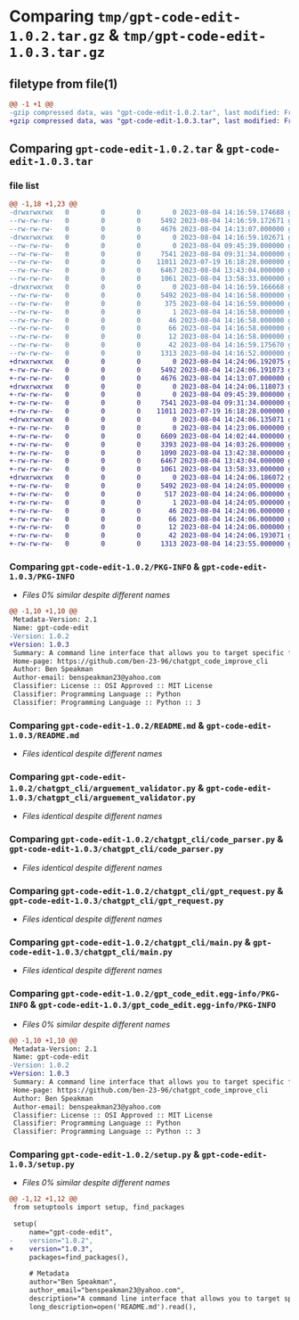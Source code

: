 # Comparing `tmp/gpt-code-edit-1.0.2.tar.gz` & `tmp/gpt-code-edit-1.0.3.tar.gz`

## filetype from file(1)

```diff
@@ -1 +1 @@
-gzip compressed data, was "gpt-code-edit-1.0.2.tar", last modified: Fri Aug  4 14:16:59 2023, max compression
+gzip compressed data, was "gpt-code-edit-1.0.3.tar", last modified: Fri Aug  4 14:24:06 2023, max compression
```

## Comparing `gpt-code-edit-1.0.2.tar` & `gpt-code-edit-1.0.3.tar`

### file list

```diff
@@ -1,18 +1,23 @@
-drwxrwxrwx   0        0        0        0 2023-08-04 14:16:59.174688 gpt-code-edit-1.0.2/
--rw-rw-rw-   0        0        0     5492 2023-08-04 14:16:59.172671 gpt-code-edit-1.0.2/PKG-INFO
--rw-rw-rw-   0        0        0     4676 2023-08-04 14:13:07.000000 gpt-code-edit-1.0.2/README.md
-drwxrwxrwx   0        0        0        0 2023-08-04 14:16:59.102671 gpt-code-edit-1.0.2/chatgpt_cli/
--rw-rw-rw-   0        0        0        0 2023-08-04 09:45:39.000000 gpt-code-edit-1.0.2/chatgpt_cli/__init__.py
--rw-rw-rw-   0        0        0     7541 2023-08-04 09:31:34.000000 gpt-code-edit-1.0.2/chatgpt_cli/arguement_validator.py
--rw-rw-rw-   0        0        0    11011 2023-07-19 16:18:28.000000 gpt-code-edit-1.0.2/chatgpt_cli/code_parser.py
--rw-rw-rw-   0        0        0     6467 2023-08-04 13:43:04.000000 gpt-code-edit-1.0.2/chatgpt_cli/gpt_request.py
--rw-rw-rw-   0        0        0     1061 2023-08-04 13:58:33.000000 gpt-code-edit-1.0.2/chatgpt_cli/main.py
-drwxrwxrwx   0        0        0        0 2023-08-04 14:16:59.166668 gpt-code-edit-1.0.2/gpt_code_edit.egg-info/
--rw-rw-rw-   0        0        0     5492 2023-08-04 14:16:58.000000 gpt-code-edit-1.0.2/gpt_code_edit.egg-info/PKG-INFO
--rw-rw-rw-   0        0        0      375 2023-08-04 14:16:59.000000 gpt-code-edit-1.0.2/gpt_code_edit.egg-info/SOURCES.txt
--rw-rw-rw-   0        0        0        1 2023-08-04 14:16:58.000000 gpt-code-edit-1.0.2/gpt_code_edit.egg-info/dependency_links.txt
--rw-rw-rw-   0        0        0       46 2023-08-04 14:16:58.000000 gpt-code-edit-1.0.2/gpt_code_edit.egg-info/entry_points.txt
--rw-rw-rw-   0        0        0       66 2023-08-04 14:16:58.000000 gpt-code-edit-1.0.2/gpt_code_edit.egg-info/requires.txt
--rw-rw-rw-   0        0        0       12 2023-08-04 14:16:58.000000 gpt-code-edit-1.0.2/gpt_code_edit.egg-info/top_level.txt
--rw-rw-rw-   0        0        0       42 2023-08-04 14:16:59.175670 gpt-code-edit-1.0.2/setup.cfg
--rw-rw-rw-   0        0        0     1313 2023-08-04 14:16:52.000000 gpt-code-edit-1.0.2/setup.py
+drwxrwxrwx   0        0        0        0 2023-08-04 14:24:06.192075 gpt-code-edit-1.0.3/
+-rw-rw-rw-   0        0        0     5492 2023-08-04 14:24:06.191073 gpt-code-edit-1.0.3/PKG-INFO
+-rw-rw-rw-   0        0        0     4676 2023-08-04 14:13:07.000000 gpt-code-edit-1.0.3/README.md
+drwxrwxrwx   0        0        0        0 2023-08-04 14:24:06.118073 gpt-code-edit-1.0.3/chatgpt_cli/
+-rw-rw-rw-   0        0        0        0 2023-08-04 09:45:39.000000 gpt-code-edit-1.0.3/chatgpt_cli/__init__.py
+-rw-rw-rw-   0        0        0     7541 2023-08-04 09:31:34.000000 gpt-code-edit-1.0.3/chatgpt_cli/arguement_validator.py
+-rw-rw-rw-   0        0        0    11011 2023-07-19 16:18:28.000000 gpt-code-edit-1.0.3/chatgpt_cli/code_parser.py
+drwxrwxrwx   0        0        0        0 2023-08-04 14:24:06.135071 gpt-code-edit-1.0.3/chatgpt_cli/commands/
+-rw-rw-rw-   0        0        0        0 2023-08-04 14:23:06.000000 gpt-code-edit-1.0.3/chatgpt_cli/commands/__init__.py
+-rw-rw-rw-   0        0        0     6609 2023-08-04 14:02:44.000000 gpt-code-edit-1.0.3/chatgpt_cli/commands/code_edit.py
+-rw-rw-rw-   0        0        0     3393 2023-08-04 14:03:26.000000 gpt-code-edit-1.0.3/chatgpt_cli/commands/review_to_file.py
+-rw-rw-rw-   0        0        0     1090 2023-08-04 13:42:38.000000 gpt-code-edit-1.0.3/chatgpt_cli/commands/set_api_key.py
+-rw-rw-rw-   0        0        0     6467 2023-08-04 13:43:04.000000 gpt-code-edit-1.0.3/chatgpt_cli/gpt_request.py
+-rw-rw-rw-   0        0        0     1061 2023-08-04 13:58:33.000000 gpt-code-edit-1.0.3/chatgpt_cli/main.py
+drwxrwxrwx   0        0        0        0 2023-08-04 14:24:06.186072 gpt-code-edit-1.0.3/gpt_code_edit.egg-info/
+-rw-rw-rw-   0        0        0     5492 2023-08-04 14:24:05.000000 gpt-code-edit-1.0.3/gpt_code_edit.egg-info/PKG-INFO
+-rw-rw-rw-   0        0        0      517 2023-08-04 14:24:06.000000 gpt-code-edit-1.0.3/gpt_code_edit.egg-info/SOURCES.txt
+-rw-rw-rw-   0        0        0        1 2023-08-04 14:24:05.000000 gpt-code-edit-1.0.3/gpt_code_edit.egg-info/dependency_links.txt
+-rw-rw-rw-   0        0        0       46 2023-08-04 14:24:06.000000 gpt-code-edit-1.0.3/gpt_code_edit.egg-info/entry_points.txt
+-rw-rw-rw-   0        0        0       66 2023-08-04 14:24:06.000000 gpt-code-edit-1.0.3/gpt_code_edit.egg-info/requires.txt
+-rw-rw-rw-   0        0        0       12 2023-08-04 14:24:06.000000 gpt-code-edit-1.0.3/gpt_code_edit.egg-info/top_level.txt
+-rw-rw-rw-   0        0        0       42 2023-08-04 14:24:06.193071 gpt-code-edit-1.0.3/setup.cfg
+-rw-rw-rw-   0        0        0     1313 2023-08-04 14:23:55.000000 gpt-code-edit-1.0.3/setup.py
```

### Comparing `gpt-code-edit-1.0.2/PKG-INFO` & `gpt-code-edit-1.0.3/PKG-INFO`

 * *Files 0% similar despite different names*

```diff
@@ -1,10 +1,10 @@
 Metadata-Version: 2.1
 Name: gpt-code-edit
-Version: 1.0.2
+Version: 1.0.3
 Summary: A command line interface that allows you to target specific functions, classes, or methods in a file and use chatgpt to perform several edits including refactoring, adding comments, adding docstrings, or adding error handling.
 Home-page: https://github.com/ben-23-96/chatgpt_code_improve_cli
 Author: Ben Speakman
 Author-email: benspeakman23@yahoo.com
 Classifier: License :: OSI Approved :: MIT License
 Classifier: Programming Language :: Python
 Classifier: Programming Language :: Python :: 3
```

### Comparing `gpt-code-edit-1.0.2/README.md` & `gpt-code-edit-1.0.3/README.md`

 * *Files identical despite different names*

### Comparing `gpt-code-edit-1.0.2/chatgpt_cli/arguement_validator.py` & `gpt-code-edit-1.0.3/chatgpt_cli/arguement_validator.py`

 * *Files identical despite different names*

### Comparing `gpt-code-edit-1.0.2/chatgpt_cli/code_parser.py` & `gpt-code-edit-1.0.3/chatgpt_cli/code_parser.py`

 * *Files identical despite different names*

### Comparing `gpt-code-edit-1.0.2/chatgpt_cli/gpt_request.py` & `gpt-code-edit-1.0.3/chatgpt_cli/gpt_request.py`

 * *Files identical despite different names*

### Comparing `gpt-code-edit-1.0.2/chatgpt_cli/main.py` & `gpt-code-edit-1.0.3/chatgpt_cli/main.py`

 * *Files identical despite different names*

### Comparing `gpt-code-edit-1.0.2/gpt_code_edit.egg-info/PKG-INFO` & `gpt-code-edit-1.0.3/gpt_code_edit.egg-info/PKG-INFO`

 * *Files 0% similar despite different names*

```diff
@@ -1,10 +1,10 @@
 Metadata-Version: 2.1
 Name: gpt-code-edit
-Version: 1.0.2
+Version: 1.0.3
 Summary: A command line interface that allows you to target specific functions, classes, or methods in a file and use chatgpt to perform several edits including refactoring, adding comments, adding docstrings, or adding error handling.
 Home-page: https://github.com/ben-23-96/chatgpt_code_improve_cli
 Author: Ben Speakman
 Author-email: benspeakman23@yahoo.com
 Classifier: License :: OSI Approved :: MIT License
 Classifier: Programming Language :: Python
 Classifier: Programming Language :: Python :: 3
```

### Comparing `gpt-code-edit-1.0.2/setup.py` & `gpt-code-edit-1.0.3/setup.py`

 * *Files 0% similar despite different names*

```diff
@@ -1,12 +1,12 @@
 from setuptools import setup, find_packages
 
 setup(
     name="gpt-code-edit",
-    version="1.0.2",
+    version="1.0.3",
     packages=find_packages(),
 
     # Metadata
     author="Ben Speakman",
     author_email="benspeakman23@yahoo.com",
     description="A command line interface that allows you to target specific functions, classes, or methods in a file and use chatgpt to perform several edits including refactoring, adding comments, adding docstrings, or adding error handling.",
     long_description=open('README.md').read(),
```

